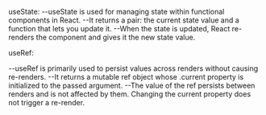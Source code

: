 useState:
--useState is used for managing state within functional components in React.
--It returns a pair: the current state value and a function that lets you update it.
--When the state is updated, React re-renders the component and gives it the new state value.

useRef:

--useRef is primarily used to persist values across renders without causing re-renders.
--It returns a mutable ref object whose .current property is initialized to the passed argument.
--The value of the ref persists between renders and is not affected by them. Changing the current property does not trigger a re-render.